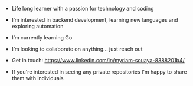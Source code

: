 - Life long learner with a passion for technology and coding
-    I’m interested in backend development, learning new languages and exploring automation
-    I’m currently learning Go 
-    I’m looking to collaborate on anything... just reach out
-    Get in touch: https://www.linkedin.com/in/myriam-souaya-8388201b4/

-    If you're interested in seeing any private repositories I'm happy to share them with individuals

<!---
myriamwritescode/myriamwritescode is a ✨ special ✨ repository because its `README.md` (this file) appears on your GitHub profile.
You can click the Preview link to take a look at your changes.
--->
